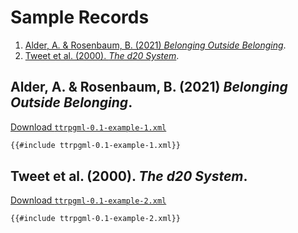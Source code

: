 # Sample Records

1. [Alder, A. & Rosenbaum, B. (2021) _Belonging Outside Belonging_](#alder-a--rosenbaum-b-2021-belonging-outside-belonging).
2. [Tweet et al. (2000). _The d20 System_](#tweet-et-al-2000-the-d20-system).

## Alder, A. & Rosenbaum, B. (2021) _Belonging Outside Belonging_.

[Download `ttrpgml-0.1-example-1.xml`](ttrpgml-0.1-example-1.xml)

```xml
{{#include ttrpgml-0.1-example-1.xml}}
```

## Tweet et al. (2000). _The d20 System_.

[Download `ttrpgml-0.1-example-2.xml`](ttrpgml-0.1-example-2.xml)

```xml
{{#include ttrpgml-0.1-example-2.xml}}
```
